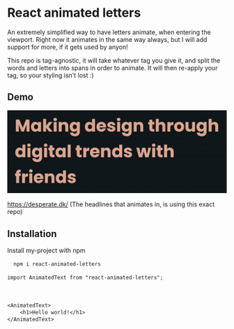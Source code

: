 # React animated letters

An extremely simplified way to have letters animate, when entering the viewport. Right now it animates in the same way always, but I will add support for more, if it gets used by anyon!

This repo is tag-agnostic, it will take whatever tag you give it, and split the words and letters into spans in order to animate. It will then re-apply your tag, so your styling isn't lost :)

## Demo

![](https://github.com/FrederikNordahl/react-animated-letters/blob/main/example.gif)

https://desperate.dk/
(The headlines that animates in, is using this exact repo)

## Installation

Install my-project with npm

```bash
  npm i react-animated-letters
```

    import AnimatedText from "react-animated-letters";



    <AnimatedText>
        <h1>Hello world!</h1>
    </AnimatedText>
